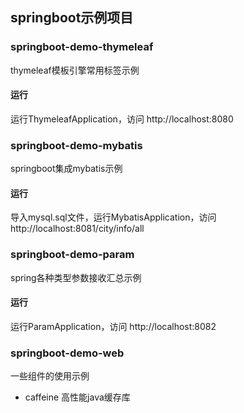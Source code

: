 ## springboot示例项目

### springboot-demo-thymeleaf
thymeleaf模板引擎常用标签示例
#### 运行
运行ThymeleafApplication，访问 http://localhost:8080

### springboot-demo-mybatis
springboot集成mybatis示例
#### 运行
导入mysql.sql文件，运行MybatisApplication，访问 http://localhost:8081/city/info/all

### springboot-demo-param
spring各种类型参数接收汇总示例
#### 运行
运行ParamApplication，访问 http://localhost:8082

### springboot-demo-web
一些组件的使用示例
- caffeine 高性能java缓存库
